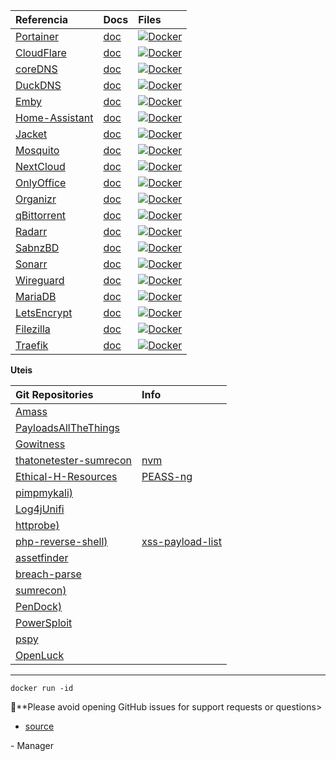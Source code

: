 | Referencia| Docs| Files|
|:-------------|:-------------|:-------------|
| [Portainer]( https://www.portainer.io/) | [doc]( https://docs.portainer.io/start/install/server/docker) | [![Docker]( https://img.shields.io/docker/pulls/caffix/amass.svg )](./portainer-ce ) |
| [CloudFlare]() | [doc]() | [![Docker]( https://img.shields.io/docker/pulls/caffix/amass.svg )](./cloudflare ) |
| [coreDNS]() | [doc]() | [![Docker]( https://img.shields.io/docker/pulls/caffix/amass.svg )](./coreDNS ) |
| [DuckDNS]() | [doc]() | [![Docker]( https://img.shields.io/docker/pulls/caffix/amass.svg )](./duckdns ) |
| [Emby]() | [doc]() | [![Docker]( https://img.shields.io/docker/pulls/caffix/amass.svg )](./emby ) |
| [Home-Assistant]() | [doc]() | [![Docker]( https://img.shields.io/docker/pulls/caffix/amass.svg )](./home-assistant ) |
| [Jacket]() | [doc]() | [![Docker]( https://img.shields.io/docker/pulls/caffix/amass.svg )](./jackett ) |
| [Mosquito]() | [doc]() | [![Docker]( https://img.shields.io/docker/pulls/caffix/amass.svg )](./mosquitto ) |
| [NextCloud]() | [doc]() | [![Docker]( https://img.shields.io/docker/pulls/caffix/amass.svg )](./nextcloud ) |
| [OnlyOffice]() | [doc]() | [![Docker]( https://img.shields.io/docker/pulls/caffix/amass.svg )](./onlyoffice ) |
| [Organizr]() | [doc]() | [![Docker]( https://img.shields.io/docker/pulls/caffix/amass.svg )](./organizr ) |
| [qBittorrent]() | [doc]() | [![Docker]( https://img.shields.io/docker/pulls/caffix/amass.svg )](./qBittorrent ) |
| [Radarr]() | [doc]() | [![Docker]( https://img.shields.io/docker/pulls/caffix/amass.svg )](./radarr ) |
| [SabnzBD]() | [doc]() | [![Docker]( https://img.shields.io/docker/pulls/caffix/amass.svg )](./ ) |
| [Sonarr]() | [doc]() | [![Docker]( https://img.shields.io/docker/pulls/caffix/amass.svg )](./sonarr ) |
| [Wireguard]() | [doc]() | [![Docker]( https://img.shields.io/docker/pulls/caffix/amass.svg )](./wireguard ) |
| [MariaDB]() | [doc]() | [![Docker]( https://img.shields.io/docker/pulls/caffix/amass.svg )](./mariadb ) |
| [LetsEncrypt]() | [doc]() | [![Docker]( https://img.shields.io/docker/pulls/caffix/amass.svg )](./letsencrypt ) |
| [Filezilla]() | [doc]() | [![Docker]( https://img.shields.io/docker/pulls/caffix/amass.svg )](./filezilla ) |
| [Traefik]() | [doc]() | [![Docker]( https://img.shields.io/docker/pulls/caffix/amass.svg )](./traefik ) |

 **Uteis** 

 | Git Repositories | Info |
 |:-------------| :-------------|
 | [Amass](https://github.com/owasp-amass/amass) | |
 | [PayloadsAllTheThings](https://github.com/swisskyrepo/PayloadsAllTheThings)||
 | [Gowitness](https://github.com/sensepost/gowitness) ||
 | [thatonetester-sumrecon](https://github.com/TheJoyOfHacking/thatonetester-sumrecon)| [nvm](https://github.com/nvm-sh/nvm) |
 | [Ethical-H-Resources](https://github.com/TCM-Course-Resources/Practical-Ethical-H)| [PEASS-ng](https://github.com/carlospolop/PEASS-ng) |
 | [pimpmykali)](https://github.com/Dewalt-arch/pimpmykali) ||
 | [Log4jUnifi](https://github.com/puzzlepeaches/Log4jUnifi) ||
 | [httprobe)](https://github.com/tomnomnom/httprobe) ||
 | [php-reverse-shell)](https://github.com/pentestmonkey/php-reverse-shell) | [xss-payload-list](https://github.com/payloadbox/xss-payload-list) |
 | [assetfinder](https://github.com/tomnomnom/assetfinder) ||
 | [breach-parse](https://github.com/hmaverickadams/breach-parse) ||
 | [sumrecon)](https://github.com/Gr1mmie/sumrecon) ||
 | [PenDock)](https://github.com/Kr0ff/PenDock) | |
 | [PowerSploit](https://github.com/PowerShellMafia/PowerSploit) ||
 | [pspy](https://github.com/DominicBreuker/pspy) ||
 | [OpenLuck](https://github.com/heltonWernik/OpenLuck)
 ---- 
`docker run -id ` 

 :stop_sign:**Please avoid opening GitHub issues for support requests or questions> 

 * [source](https://dash.lapstore.com.br) 

 \- Manager 
